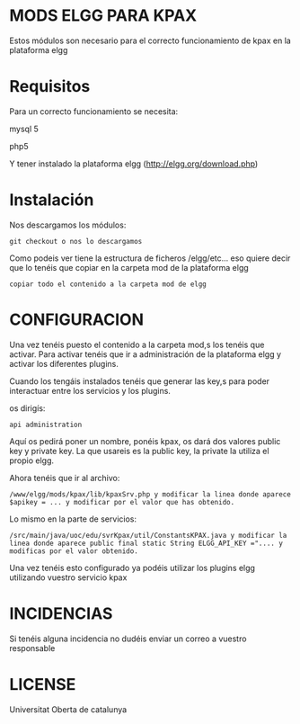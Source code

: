 # MODS ELGG PARA KPAX

Estos módulos son necesario para el correcto funcionamiento de kpax en la plataforma elgg

# Requisitos

Para un correcto funcionamiento se necesita:

mysql 5

php5

Y tener instalado la plataforma elgg (http://elgg.org/download.php)

# Instalación

Nos descargamos los módulos:

    git checkout o nos lo descargamos 
    
Como podeis ver tiene la estructura de ficheros /elgg/etc... eso quiere decir que lo tenéis que copiar en la carpeta mod de la plataforma elgg

    copiar todo el contenido a la carpeta mod de elgg

# CONFIGURACION

Una vez tenéis puesto el contenido a la carpeta mod,s los tenéis que activar. Para activar tenéis que ir a administración de la plataforma elgg y activar los diferentes plugins.

Cuando los tengáis instalados tenéis que generar las key,s para poder interactuar entre los servicios y los plugins.

os dirigís:

    api administration

Aquí os pedirá poner un nombre, ponéis kpax, os dará dos valores public key y private key. La que usareis es la public key, la private la utiliza el propio elgg.

Ahora tenéis que ir al archivo: 

    /www/elgg/mods/kpax/lib/kpaxSrv.php y modificar la linea donde aparece $apikey = ... y modificar por el valor que has obtenido.
    
Lo mismo en la parte de servicios:

    /src/main/java/uoc/edu/svrKpax/util/ConstantsKPAX.java y modificar la linea donde aparece public final static String ELGG_API_KEY =".... y modificas por el valor obtenido.

Una vez tenéis esto configurado ya podéis utilizar los plugins elgg utilizando vuestro servicio kpax


# INCIDENCIAS

Si tenéis alguna incidencia no dudéis enviar un correo a vuestro responsable

# LICENSE

Universitat Oberta de catalunya